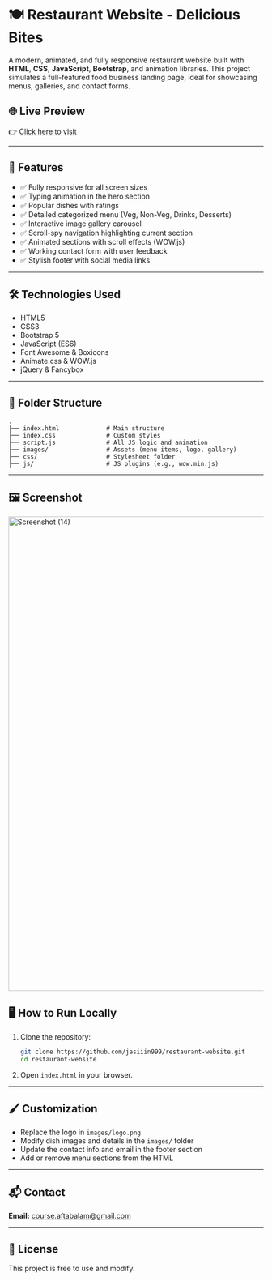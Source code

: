 # 🍽️ Restaurant Website - Delicious Bites

A modern, animated, and fully responsive restaurant website built with **HTML**, **CSS**, **JavaScript**, **Bootstrap**, and animation libraries. This project simulates a full-featured food business landing page, ideal for showcasing menus, galleries, and contact forms.

## 🌐 Live Preview

👉 [Click here to visit](https://jasiiin999.github.io/restaurant-website/)

---

## 📌 Features

- ✅ Fully responsive for all screen sizes
- ✅ Typing animation in the hero section
- ✅ Popular dishes with ratings
- ✅ Detailed categorized menu (Veg, Non-Veg, Drinks, Desserts)
- ✅ Interactive image gallery carousel
- ✅ Scroll-spy navigation highlighting current section
- ✅ Animated sections with scroll effects (WOW.js)
- ✅ Working contact form with user feedback
- ✅ Stylish footer with social media links

---

## 🛠️ Technologies Used

- HTML5
- CSS3
- Bootstrap 5
- JavaScript (ES6)
- Font Awesome & Boxicons
- Animate.css & WOW.js
- jQuery & Fancybox

---

## 📁 Folder Structure

```
.
├── index.html             # Main structure
├── index.css              # Custom styles
├── script.js              # All JS logic and animation
├── images/                # Assets (menu items, logo, gallery)
├── css/                   # Stylesheet folder
├── js/                    # JS plugins (e.g., wow.min.js)
```

---

## 🖼️ Screenshot

<img width="937" alt="Screenshot (14)" src="https://github.com/user-attachments/assets/0f162c92-2db8-4811-9c94-e14674a24c81" />

## 🖥️ How to Run Locally

1. Clone the repository:
   ```bash
   git clone https://github.com/jasiiin999/restaurant-website.git
   cd restaurant-website
   ```

2. Open `index.html` in your browser.

---

## 🖌️ Customization

- Replace the logo in `images/logo.png`
- Modify dish images and details in the `images/` folder
- Update the contact info and email in the footer section
- Add or remove menu sections from the HTML

---

## 📬 Contact

**Email:** course.aftabalam@gmail.com  

---

## 📜 License

This project is free to use and modify.
